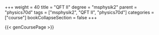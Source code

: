 +++
weight = 40
title = "QFT II"
degree = "msphysik2"
parent = "physics70d"
tags = ["msphysik2", "QFT II", "physics70d"]
categories = ["course"]
bookCollapseSection = false
+++

{{< genCoursePage >}}
